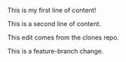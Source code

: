 This is my first line of content!

This is a second line of content.

This edit comes from the clones repo.

This is a feature-branch change.

